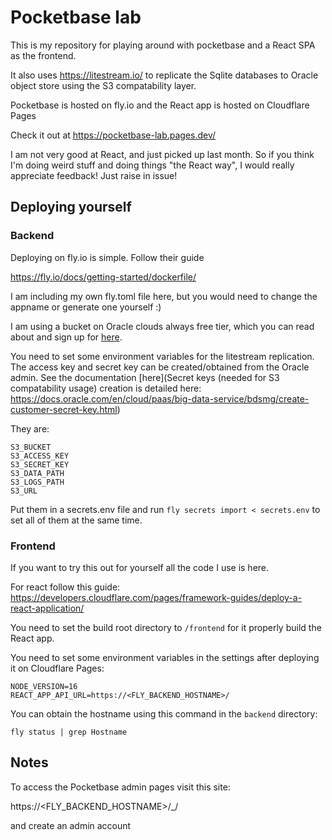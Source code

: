 # Pocketbase lab

This is my repository for playing around with pocketbase and a React SPA as the frontend.

It also uses https://litestream.io/ to replicate the Sqlite databases to Oracle
object store using the S3 compatability layer.

Pocketbase is hosted on fly.io and the React app is hosted on Cloudflare Pages

Check it out at https://pocketbase-lab.pages.dev/

I am not very good at React, and just picked up last month. So if you think I'm doing
weird stuff and doing things "the React way", I would really appreciate feedback! Just raise in issue!

## Deploying yourself

### Backend

Deploying on fly.io is simple. Follow their guide

https://fly.io/docs/getting-started/dockerfile/

I am including my own fly.toml file here, but you would need to change the appname or generate one yourself :)

I am using a bucket on Oracle clouds always free tier, which you can read about and sign up for [here](https://www.oracle.com/cloud/free/?source=:ow:o:h:po:OHPPanel1nav0625&intcmp=:ow:o:h:po:OHPPanel1nav0625).


You need to set some environment variables for the litestream replication. The access key and secret key can be created/obtained from the Oracle admin. See the documentation [here](Secret keys (needed for S3 compatability usage) creation is detailed here: https://docs.oracle.com/en/cloud/paas/big-data-service/bdsmg/create-customer-secret-key.html)

They are:

```
S3_BUCKET
S3_ACCESS_KEY
S3_SECRET_KEY
S3_DATA_PATH
S3_LOGS_PATH
S3_URL
```

Put them in a secrets.env file and run `fly secrets import < secrets.env` to set all of them at the same time.

### Frontend

If you want to try this out for yourself all the code I use is here.

For react follow this guide: https://developers.cloudflare.com/pages/framework-guides/deploy-a-react-application/

You need to set the build root directory to `/frontend` for it properly build the React app.

You need to set some environment variables in the settings after deploying it on Cloudflare Pages:

```
NODE_VERSION=16
REACT_APP_API_URL=https://<FLY_BACKEND_HOSTNAME>/
```

You can obtain the hostname using this command in the `backend` directory:

```
fly status | grep Hostname
```

## Notes

To access the Pocketbase admin pages visit this site:

https://<FLY_BACKEND_HOSTNAME>/_/

and create an admin account


